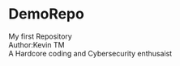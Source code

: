 # DemoRepo
My first Repository
<br>
Author:Kevin TM
<br>
A Hardcore coding and Cybersecurity enthusaist
